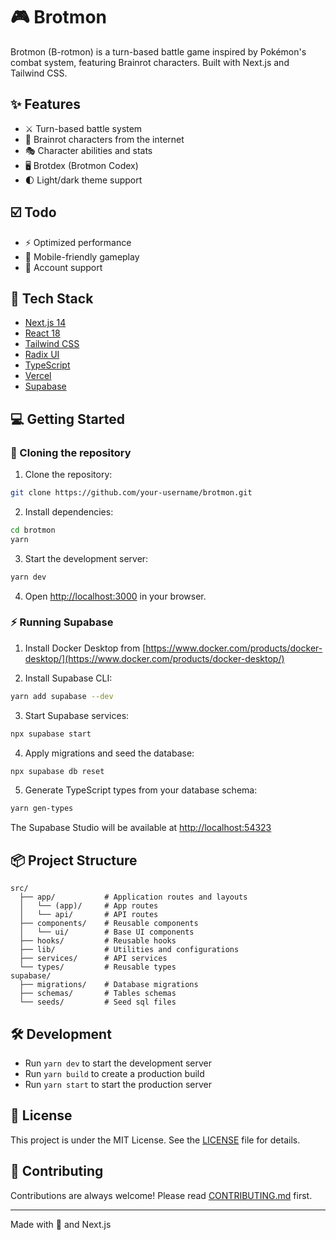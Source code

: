 # 🎮 Brotmon

Brotmon (B-rotmon) is a turn-based battle game inspired by Pokémon's combat system, featuring Brainrot characters. Built with Next.js and Tailwind CSS.

## ✨ Features

- ⚔️ Turn-based battle system
- 🧠 Brainrot characters from the internet
- 🎭 Character abilities and stats
- 🖥️ Brotdex (Brotmon Codex)
- 🌓 Light/dark theme support

## ☑️ Todo

- ⚡ Optimized performance
- 📱 Mobile-friendly gameplay
- 💾 Account support

## 🚀 Tech Stack

- [Next.js 14](https://nextjs.org/)
- [React 18](https://reactjs.org/)
- [Tailwind CSS](https://tailwindcss.com/)
- [Radix UI](https://www.radix-ui.com/)
- [TypeScript](https://www.typescriptlang.org/)
- [Vercel](https://vercel.com/)
- [Supabase](https://supabase.com/)

## 💻 Getting Started

### 🛜 Cloning the repository

1. Clone the repository:

```bash
git clone https://github.com/your-username/brotmon.git
```

2. Install dependencies:

```bash
cd brotmon
yarn
```

3. Start the development server:

```bash
yarn dev
```

4. Open [http://localhost:3000](http://localhost:3000) in your browser.

### ⚡ Running Supabase

1. Install Docker Desktop from [https://www.docker.com/products/docker-desktop/](https://www.docker.com/products/docker-desktop/)

2. Install Supabase CLI:

```bash
yarn add supabase --dev
```

3. Start Supabase services:

```bash
npx supabase start
```

4. Apply migrations and seed the database:

```bash
npx supabase db reset
```

5. Generate TypeScript types from your database schema:

```bash
yarn gen-types
```

The Supabase Studio will be available at [http://localhost:54323](http://localhost:54323)

## 📦 Project Structure

```filetree
src/
  ├── app/           # Application routes and layouts
  │   └── (app)/     # App routes
  │   └── api/       # API routes
  ├── components/    # Reusable components
  │   └── ui/        # Base UI components
  ├── hooks/         # Reusable hooks
  ├── lib/           # Utilities and configurations
  ├── services/      # API services
  └── types/         # Reusable types
supabase/
  ├── migrations/    # Database migrations
  ├── schemas/       # Tables schemas
  └── seeds/         # Seed sql files
```

## 🛠️ Development

- Run `yarn dev` to start the development server
- Run `yarn build` to create a production build
- Run `yarn start` to start the production server

## 📄 License

This project is under the MIT License. See the [LICENSE](LICENSE) file for details.

## 👥 Contributing

Contributions are always welcome! Please read [CONTRIBUTING.md](CONTRIBUTING.md) first.

---

Made with 💜 and Next.js
